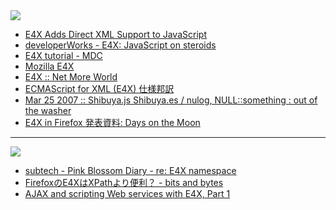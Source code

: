 <img src="http://www.keyence.co.jp/seigyo/plc/kv/img/KV-img/QL-E4X.gif" />


* [E4X Adds Direct XML Support to JavaScript](http://www.devx.com/webdev/Article/33393/1954?pf=true)
* [developerWorks - E4X: JavaScript on steroids](http://www.ibm.com/developerworks/xml/library/x-javascript4x.html)
* [E4X tutorial - MDC](http://developer.mozilla.org/en/docs/E4X_tutorial)
* [Mozilla E4X](http://developer.mozilla.org/presentations/xtech2005/e4x/)
* [E4X :: Net More World](http://www.e4x.com/)
* [ECMAScript for XML (E4X) 仕様邦訳](http://www.ne.jp/asahi/nanto/moon/specs/ecma-357.html)
* [Mar 25 2007 :: Shibuya.js Shibuya.es / nulog, NULL::something : out of the washer](http://lowreal.net/blog/2007/03/25/1)
* [E4X in Firefox 発表資料: Days on the Moon](http://nanto.asablo.jp/blog/2007/04/22/1459018)

----
<img src="http://www.keyence.co.jp/seigyo/plc/kv/img/KV-img/E4X.gif" />


* [subtech - Pink Blossom Diary - re: E4X namespace](http://subtech.g.hatena.ne.jp/secondlife/20070211/1171171921)
* [FirefoxのE4XはXPathより便利？ - bits and bytes](http://labs.gmo.jp/blog/ku/2007/08/firefoxe4xxpath.html)
* [AJAX and scripting Web services with E4X, Part 1](http://www-128.ibm.com/developerworks/webservices/library/ws-ajax1/?ca=dgr-lnxw07E4X-AJAX)


